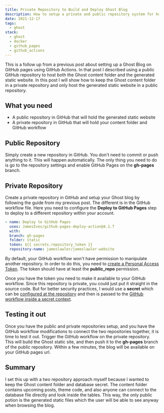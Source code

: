 ```yaml
---
title: Private Repository to Build and Deploy Ghost Blog
description: How to setup a private and public repository system for hosting a static Ghost blog on GitHub Pages.
date: 2021-12-17
tags:
  - ghost
stack:
  - ghost
  - docker
  - github_pages
  - github_actions
---
```


This is a follow up from a previous post about setting up a Ghost Blog on GitHub pages using GitHub Actions. In that post I described using a public GitHub repository to host both the Ghost content folder and the generated static website. In this post I will show how to keep the Ghost content folder in a private repository and only host the generated static website in a public repository.

## What you need

- A public repository in GitHub that will hold the generated static website
- A private repository in GitHub that will hold your content folder and GitHub workflow

## Public Repository

Simply create a new repository in GitHub. You don't need to commit or push anything to it. This will happen automatically. The only thing you need to do is go to the repository settings and enable GitHub Pages on the **gh-pages** branch.

## Private Repository

Create a private repository in GitHub and setup your Ghost blog by following the guide from my previous post. The different is in the GitHub workflow file. Here you need to configure the **Deploy to GitHub Pages** step to deploy to a different repository within your account.

```yaml
- name: Deploy to GitHub Pages
  uses: JamesIves/github-pages-deploy-action@4.1.7
  with:
  branch: gh-pages
  folder: static
  token: ${{ secrets.repository_token }}
  repository-name: jameslawler/jameslawler-website
```

By default, your GitHub workflow won't have permission to manipulate another repository. In order to do this, you need to [create a Personal Access Token](https://docs.github.com/en/authentication/keeping-your-account-and-data-secure/creating-a-personal-access-token). The token should have at least the **public_repo** permission.

Once you have the token you need to make it available to your GitHub workflow. Since this repository is private, you could just put it straight in the source code. But for better security practices, I would use a **secret** which can be [configured at the repository](https://docs.github.com/en/actions/security-guides/encrypted-secrets#creating-encrypted-secrets-for-a-repository) and then is passed to the [GitHub workflow inside a secret context](https://docs.github.com/en/actions/security-guides/encrypted-secrets#using-encrypted-secrets-in-a-workflow).

## Testing it out

Once you have the public and private repositories setup, and you have the GitHub workflow modifications to connect the two repositories together, it is time to test it out. Trigger the GitHub workflow on the private repository. This will build the Ghost static site, and then push it to the **gh-pages** branch of the public repository. Within a few minutes, the blog will be available on your GitHub pages url.

## Summary

I set this up with a two repository approach myself because I wanted to keep the Ghost content folder and database secret. The content folder contains upcoming posts, theme code, and also anyone can connect to the database file directly and look inside the tables. This way, the only public potion is the generated static files which the user will be able to see anyway when browsing the blog.
